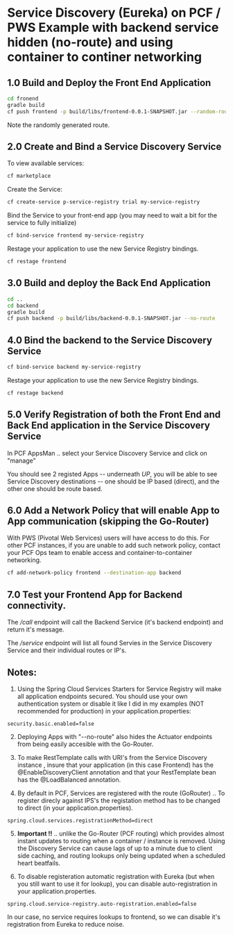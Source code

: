 # Service Discovery (Eureka) on PCF / PWS Example with backend service hidden (no-route) and using container to continer networking

## 1.0 Build and Deploy the Front End Application 

```sh
cd fronend
gradle build
cf push frontend -p build/libs/frontend-0.0.1-SNAPSHOT.jar --random-route
```

Note the randomly generated route.

## 2.0 Create and Bind a Service Discovery Service 

To view available services:
```sh
cf marketplace
```

Create the Service:
```sh
cf create-service p-service-registry trial my-service-registry
```

Bind the Service to your front-end app (you may need to wait a bit for the service to fully initialize)
```sh
cf bind-service frontend my-service-registry
```

Restage your application to use the new Service Registry bindings.

```sh
cf restage frontend
```

## 3.0 Build and deploy the Back End Application

```sh
cd ..
cd backend
gradle build
cf push backend -p build/libs/backend-0.0.1-SNAPSHOT.jar --no-route
```

## 4.0 Bind the backend to the Service Discovery Service 

```sh
cf bind-service backend my-service-registry
```

Restage your application to use the new Service Registry bindings.

```sh
cf restage backend
```

## 5.0 Verify Registration of both the Front End and Back End application in the Service Discovery Service

In PCF AppsMan .. select your Service Discovery Service and click on "manage"

You should see 2 registed Apps -- underneath *UP*, you will be able to see Service Discovery destinations -- one should be IP based (direct), and the other one should be route based.

## 6.0 Add a Network Policy that will enable App to App communication (skipping the Go-Router)

With PWS (Pivotal Web Services) users will have access to do this. For other PCF instances, if you are unable to add such network policy, contact your PCF Ops team to enable access and container-to-container networking. 

```sh
cf add-network-policy frontend --destination-app backend
```

## 7.0 Test your Frontend App for Backend connectivity. 

The */call* endpoint will call the Backend Service (it's backend endpoint) and return it's message.

The */service* endpoint will list all found Servies in the Service Discovery Service and their individual routes or IP's.

## Notes:

1. Using the Spring Cloud Services Starters for Service Registry will make all application endpoints secured. You should use your own authentication system or disable it like I did in my examples (NOT recommended for production) in your application.properties:
```properties
security.basic.enabled=false
```

2. Deploying Apps with "--no-route" also hides the Actuator endpoints from being easily accesible with the Go-Router. 

3. To make RestTemplate calls with URI's from the Service Discovery instance , insure that your application (in this case Frontend) has the @EnableDiscoveryClient annotation and that your RestTemplate bean has the @LoadBalanced annotation.

4. By default in PCF, Services are registered with the route (GoRouter) .. To register direcly against IPS's the registation method has to be changed to direct (in your application.properties).
```properties
spring.cloud.services.registrationMethod=direct
```

5.  **Important !!** .. unlike the Go-Router (PCF routing) which provides almost instant updates to routing when a container / instance is removed. Using the Discovery Service can cause lags of up to a minute due to client side caching, and routing lookups only being updated when a scheduled heart beatfails.

6. To disable registeration automatic registration with Eureka (but when you still want to use it for lookup), you can disable auto-registration in your application.properties.

```properties
spring.cloud.service-registry.auto-registration.enabled=false 
```
In our case, no service requires lookups to frontend, so we can disable it's registration from Eureka to reduce noise.
